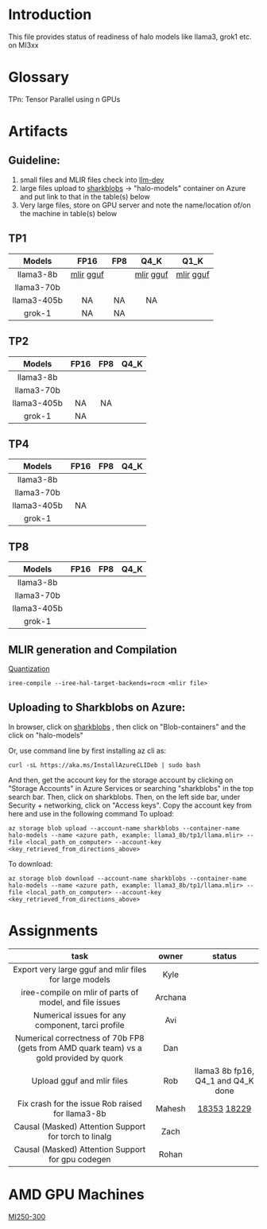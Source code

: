 
# Introduction
This file provides status of readiness of halo models like llama3, grok1 etc. on MI3xx 


# Glossary
TPn: Tensor Parallel using n GPUs

# Artifacts

## Guideline:
1) small files and MLIR files check into [llm-dev](https://github.com/nod-ai/llm-dev)
2) large files upload to [sharkblobs](https://portal.azure.com/#@amdcloud.onmicrosoft.com/resource/subscriptions/8c190d1b-eb91-48d5-bec5-3e7cb7412e6c/resourceGroups/pdue-nod-ai-rg/providers/Microsoft.Storage/storageAccounts/sharkblobs/storagebrowser) -> "halo-models" container on Azure and put link to that in the table(s) below
3) Very large files, store on GPU server and note the name/location of/on the machine in table(s) below 

## TP1
Models           |     FP16        |   FP8           |     Q4_K         |    Q1_K
:--------------: | :-------------: |:----------------:|:---------------:|:-------------:
llama3-8b | [mlir](https://github.com/nod-ai/llm-dev/raw/main/models/llama.8b/llama.8b.fp16.mlir) [gguf](https://sharkpublic.blob.core.windows.net/sharkpublic/llama_gguf/llama.8b.fp16.gguf) | | [mlir](https://github.com/nod-ai/llm-dev/raw/main/models/llama.8b/llama.8b.q4_1.mlir) [gguf](https://sharkpublic.blob.core.windows.net/sharkpublic/llama_gguf/llama.8b.q4_1.gguf) | [mlir](https://github.com/nod-ai/llm-dev/raw/main/models/llama.8b/llama.8b.q4_k.mlir) [gguf](https://sharkpublic.blob.core.windows.net/sharkpublic/llama_gguf/llama.8b.q4_k.gguf)
llama3-70b | | | |
llama3-405b |NA | NA|NA |
grok-1 |NA |NA | |

## TP2
Models           |     FP16        |   FP8           |     Q4_K 
:--------------: | :-------------: |:----------------:|:----------------:
llama3-8b | | |
llama3-70b | | |
llama3-405b |NA |NA |
grok-1 |NA | |


## TP4
Models           |     FP16        |   FP8           |     Q4_K 
:--------------: | :-------------: |:----------------:|:----------------:
llama3-8b | | |
llama3-70b | | |
llama3-405b |NA | |
grok-1 | | |

## TP8
Models           |     FP16        |   FP8           |     Q4_K 
:--------------: | :-------------: |:----------------:|:----------------:
llama3-8b | | | 
llama3-70b | | |
llama3-405b | | |
grok-1 | | |

## MLIR generation and Compilation
[Quantization](https://github.com/nod-ai/llm-dev/blob/main/Quantization.md)
```
iree-compile --iree-hal-target-backends=rocm <mlir file>
```

## Uploading to Sharkblobs on Azure:
In browser, click on [sharkblobs](https://portal.azure.com/#@amdcloud.onmicrosoft.com/resource/subscriptions/8c190d1b-eb91-48d5-bec5-3e7cb7412e6c/resourceGroups/pdue-nod-ai-rg/providers/Microsoft.Storage/storageAccounts/sharkblobs/storagebrowser) , then click on "Blob-containers" and the click on "halo-models"

Or, use command line by first installing az cli as:
```
curl -sL https://aka.ms/InstallAzureCLIDeb | sudo bash
```
And then, get the account key for the storage account by clicking on "Storage Accounts" in Azure Services or searching "sharkblobs" in the top search bar. Then, click on sharkblobs. Then, on the left side bar, under Security + networking, click on "Access keys". Copy the account key from here and use in the following command
To upload:
```
az storage blob upload --account-name sharkblobs --container-name halo-models --name <azure path, example: llama3_8b/tp1/llama.mlir> --file <local_path_on_computer> --account-key <key_retrieved_from_directions_above>
```

To download:
```
az storage blob download --account-name sharkblobs --container-name halo-models --name <azure path, example: llama3_8b/tp1/llama.mlir> --file <local_path_on_computer> --account-key <key_retrieved_from_directions_above>
```
# Assignments
task      | owner      | status
:-------: | :--------: |:-------:
Export very large gguf and mlir files for large models | Kyle | 
iree-compile on mlir of parts of model, and file issues | Archana | 
Numerical issues for any component, tarci profile | Avi |
Numerical correctness of 70b FP8 (gets from AMD quark team) vs a gold provided by quork | Dan |
Upload gguf and mlir files | Rob | llama3 8b fp16, Q4_1 and Q4_K done
Fix crash for the issue Rob raised for llama3-8b | Mahesh | [18353](https://github.com/iree-org/iree/issues/18353) [18229](https://github.com/iree-org/iree/issues/18229)
Causal (Masked) Attention Support for torch to linalg | Zach |
Causal (Masked) Attention Support for gpu codegen | Rohan |



# AMD GPU Machines
[MI250-300](https://github.com/nod-ai/playbook/blob/main/HOWTO/access-mi250-mi300.md)
